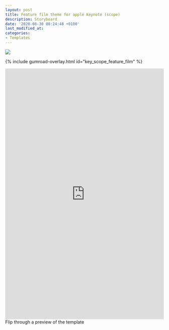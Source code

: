 ```yaml
---
layout: post
title: Feature film theme for apple Keynote (scope)
description: Storyboard
date: '2020-08-30 08:24:48 +0100'
last_modified_at:
categories:
- Templates
---
```

<a href="https://gum.co/key_scope_feature_film" class="no-underline pv2 grow db"><img class="w-100" src="{{site.baseurl}}/images/Keynote-Theme_Feature-Film_Storyboard_Scope_2.39x1_A4_preview.png"></a>

{% include gumroad-overlay.html id="key_scope_feature_film" %}


<iframe style="border: none; width: 100%; height: 800px; background-color: transparent;" src="https://e.issuu.com/anonymous-embed.html?u=alternatyves&d=feature_film_storyboard_template_en" allowfullscreen="allowfullscreen"></iframe>
<figcaption>Flip through a preview of the template</figcaption>
